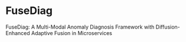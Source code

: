 # FuseDiag
FuseDiag: A Multi-Modal Anomaly Diagnosis Framework with Diffusion-Enhanced Adaptive Fusion in Microservices

